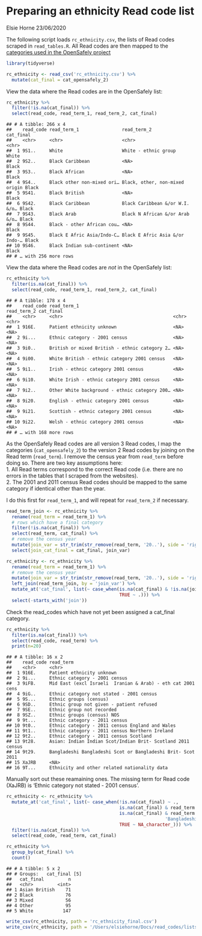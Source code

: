 Preparing an ethnicity Read code list
================
Elsie Horne
23/06/2020

The following script loads `rc_ethnicity.csv`, the lists of Read codes
scraped in `read_tables.R`. All Read codes are then mapped to the
[categories used in the OpenSafely
project](https://github.com/opensafely/codelist-development/issues/7#issuecomment-620206708)

``` r
library(tidyverse)
```

``` r
rc_ethnicity <- read_csv('rc_ethnicity.csv') %>%
  mutate(cat_final = cat_opensafely_2)
```

View the data where the Read codes are in the OpenSafely list:

``` r
rc_ethnicity %>%
  filter(!is.na(cat_final)) %>%
  select(read_code, read_term_1, read_term_2, cat_final)
```

    ## # A tibble: 266 x 4
    ##    read_code read_term_1                read_term_2                    cat_final
    ##    <chr>     <chr>                      <chr>                          <chr>    
    ##  1 9S1..     White                      White - ethnic group           White    
    ##  2 9S2..     Black Caribbean            <NA>                           Black    
    ##  3 9S3..     Black African              <NA>                           Black    
    ##  4 9S4..     Black other non-mixed ori… Black, other, non-mixed origin Black    
    ##  5 9S41.     Black British              <NA>                           Black    
    ##  6 9S42.     Black Caribbean            Black Caribbean &/or W.I. &/o… Black    
    ##  7 9S43.     Black Arab                 Black N African &/or Arab &/o… Black    
    ##  8 9S44.     Black - other African cou… <NA>                           Black    
    ##  9 9S45.     Black E Afric Asia/Indo-C… Black E Afric Asia &/or Indo-… Black    
    ## 10 9S46.     Black Indian sub-continent <NA>                           Black    
    ## # … with 256 more rows

View the data where the Read codes are *not* in the OpenSafely list:

``` r
rc_ethnicity %>%
  filter(is.na(cat_final)) %>%
  select(read_code, read_term_1, read_term_2, cat_final)
```

    ## # A tibble: 178 x 4
    ##    read_code read_term_1                                   read_term_2 cat_final
    ##    <chr>     <chr>                                         <chr>       <chr>    
    ##  1 916E.     Patient ethnicity unknown                     <NA>        <NA>     
    ##  2 9i...     Ethnic category - 2001 census                 <NA>        <NA>     
    ##  3 9i0..     British or mixed British - ethnic category 2… <NA>        <NA>     
    ##  4 9i00.     White British - ethnic category 2001 census   <NA>        <NA>     
    ##  5 9i1..     Irish - ethnic category 2001 census           <NA>        <NA>     
    ##  6 9i10.     White Irish - ethnic category 2001 census     <NA>        <NA>     
    ##  7 9i2..     Other White background - ethnic category 200… <NA>        <NA>     
    ##  8 9i20.     English - ethnic category 2001 census         <NA>        <NA>     
    ##  9 9i21.     Scottish - ethnic category 2001 census        <NA>        <NA>     
    ## 10 9i22.     Welsh - ethnic category 2001 census           <NA>        <NA>     
    ## # … with 168 more rows

As the OpenSafely Read codes are all version 3 Read codes, I map the
categories (`cat_opensafely_2`) to the version 2 Read codes by joining
on the Read term (`read_term`). I remove the census year from
`read_term` before doing so. There are two key assumptions here:  
1\. All Read terms correspond to the correct Read code (i.e. there are
no errors in the tables that I scraped from the websites).  
2\. The 2001 and 2011 census Read codes should be mapped to the same
category if identical other than the year.

I do this first for `read_term_1`, and will repeat for `read_term_2` if
necessary.

``` r
read_term_join <- rc_ethnicity %>% 
  rename(read_term = read_term_1) %>%
  # rows which have a final category
  filter(!is.na(cat_final)) %>%
  select(read_term, cat_final) %>%
  # remove the census year
  mutate(join_var = str_trim(str_remove(read_term, '20..'), side = 'right')) %>%
  select(join_cat_final = cat_final, join_var)

rc_ethnicity <- rc_ethnicity %>% 
  rename(read_term = read_term_1) %>%
  # remove the census year
  mutate(join_var = str_trim(str_remove(read_term, '20..'), side = 'right')) %>%
  left_join(read_term_join, by = 'join_var') %>%
  mutate_at('cat_final', list(~ case_when(is.na(cat_final) & !is.na(join_cat_final) ~ join_cat_final,
                                          TRUE ~ .))) %>%
  select(-starts_with('join'))
```

Check the read\_codes which have not yet been assigned a cat\_final
category.

``` r
rc_ethnicity %>%
  filter(is.na(cat_final)) %>%
  select(read_code, read_term) %>%
  print(n=20)
```

    ## # A tibble: 16 x 2
    ##    read_code read_term                                                  
    ##    <chr>     <chr>                                                      
    ##  1 916E.     Patient ethnicity unknown                                  
    ##  2 9i...     Ethnic category - 2001 census                              
    ##  3 9iFB.     Mid East (excl Israeli  Iranian & Arab) - eth cat 2001 cens
    ##  4 9iG..     Ethnic category not stated - 2001 census                   
    ##  5 9S...     Ethnic groups (census)                                     
    ##  6 9SD..     Ethnic group not given - patient refused                   
    ##  7 9SE..     Ethnic group not recorded                                  
    ##  8 9SZ..     Ethnic groups (census) NOS                                 
    ##  9 9t...     Ethnic category - 2011 census                              
    ## 10 9t0..     Ethnic category - 2011 census England and Wales            
    ## 11 9t1..     Ethnic category - 2011 census Northern Ireland             
    ## 12 9t2..     Ethnic category - 2011 census Scotland                     
    ## 13 9t28.     Asian: Indian Indian Scot/Indian Brit- Scotland 2011 census
    ## 14 9t29.     Bangladeshi Bangladeshi Scot or Bangladeshi Brit- Scot 2011
    ## 15 XaJRB     <NA>                                                       
    ## 16 9T...     Ethnicity and other related nationality data

Manually sort out these reamaining ones. The missing term for Read code
(XaJRB) is ‘Ethnic category not stated - 2001 census’.

``` r
rc_ethnicity <- rc_ethnicity %>%
  mutate_at('cat_final', list(~ case_when(!is.na(cat_final) ~ .,
                                          is.na(cat_final) & read_term %in% c('Mid East (excl Israeli  Iranian & Arab) - eth cat 2001 cens') ~ 'Other',
                                          is.na(cat_final) & read_term %in% c('Asian: Indian Indian Scot/Indian Brit- Scotland 2011 census',
                                                           'Bangladeshi Bangladeshi Scot or Bangladeshi Brit- Scot 2011') ~ 'Asian British',
                                          TRUE ~ NA_character_))) %>%
  filter(!is.na(cat_final)) %>%
  select(read_code, read_term, cat_final)
```

``` r
rc_ethnicity %>%
  group_by(cat_final) %>%
  count()
```

    ## # A tibble: 5 x 2
    ## # Groups:   cat_final [5]
    ##   cat_final         n
    ##   <chr>         <int>
    ## 1 Asian British    71
    ## 2 Black            76
    ## 3 Mixed            56
    ## 4 Other            95
    ## 5 White           147

``` r
write_csv(rc_ethnicity, path = 'rc_ethnicity_final.csv')
write_csv(rc_ethnicity, path = '/Users/elsiehorne/Docs/read_codes/lists_in/Elsie/rc_ethnicity_final.csv')
```

